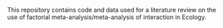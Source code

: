 This repository contains code and data used for a literature review on the use of factorial meta-analysis/meta-analysis of interaction in Ecology.